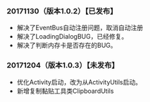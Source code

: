 ### 20171130（版本1.0.2）【已发布】
+ 解决了EventBus自动注册问题，取消自动注册
+ 解决了LoadingDialogBUG，已经修复。
+ 解决了判断内存卡是否存在的BUG。


### 20171204（版本1.0.3）【未发布】
+ 优化Activity启动，改为从ActivityUtils启动。
+ 新增复制黏贴工具类ClipboardUtils